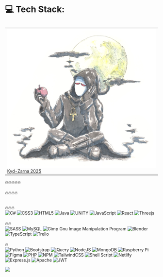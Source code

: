   
# 💻 Tech Stack:


<table align="right" style="border: none;">
  <tr>
    <td style="border: none;">
      <a href="https://www.instagram.com/kydzarna/" target="_blank">
        <img src="./theDarkness%20-%202025%20small.png" alt="The Darkness - 2025">
      </a>
      <br>
      <a href="https://www.instagram.com/kydzarna/" target="_blank">
        <span>Kyd-Zarna 2025</span>
      </a>
    </td>
  </tr>
</table>







</br>
🔥🔥🔥🔥🔥
</br></br>
🔥🔥🔥🔥
</br></br>

🔥🔥🔥</br>
![C#](https://img.shields.io/badge/c%23-%23239120.svg?style=for-the-badge&logo=c-sharp&logoColor=white) 
![CSS3](https://img.shields.io/badge/css3-%231572B6.svg?style=for-the-badge&logo=css3&logoColor=white)
![HTML5](https://img.shields.io/badge/html5-%23E34F26.svg?style=for-the-badge&logo=html5&logoColor=white) 
![Java](https://img.shields.io/badge/java-%23ED8B00.svg?style=for-the-badge&logo=java&logoColor=white)
![UNITY](https://img.shields.io/badge/Unity-%2320232a.svg?style=for-the-badge&logo=unity&logoColor=white) 
![JavaScript](https://img.shields.io/badge/javascript-%23323330.svg?style=for-the-badge&logo=javascript&logoColor=%23F7DF1E)
![React](https://img.shields.io/badge/react-%2320232a.svg?style=for-the-badge&logo=react&logoColor=%2361DAFB)
![Threejs](https://img.shields.io/badge/threejs-black?style=for-the-badge&logo=three.js&logoColor=white)
<br /><br />
🔥🔥 <br />
![SASS](https://img.shields.io/badge/SASS-hotpink.svg?style=for-the-badge&logo=SASS&logoColor=white)
![MySQL](https://img.shields.io/badge/mysql-%2300f.svg?style=for-the-badge&logo=mysql&logoColor=white)
![Gimp Gnu Image Manipulation Program](https://img.shields.io/badge/Gimp-657D8B?style=for-the-badge&logo=gimp&logoColor=FFFFFF)
![Blender](https://img.shields.io/badge/blender-%23F5792A.svg?style=for-the-badge&logo=blender&logoColor=white)
![TypeScript](https://img.shields.io/badge/typescript-%23007ACC.svg?style=for-the-badge&logo=typescript&logoColor=white)
![Trello](https://img.shields.io/badge/Trello-%23026AA7.svg?style=for-the-badge&logo=Trello&logoColor=white)
<br /><br /> 
 🔥 <br />
![Python](https://img.shields.io/badge/python-3670A0?style=for-the-badge&logo=python&logoColor=ffdd54)
![Bootstrap](https://img.shields.io/badge/bootstrap-%23563D7C.svg?style=for-the-badge&logo=bootstrap&logoColor=white)
![jQuery](https://img.shields.io/badge/jquery-%230769AD.svg?style=for-the-badge&logo=jquery&logoColor=white)
![NodeJS](https://img.shields.io/badge/node.js-6DA55F?style=for-the-badge&logo=node.js&logoColor=white)
![MongoDB](https://img.shields.io/badge/MongoDB-%234ea94b.svg?style=for-the-badge&logo=mongodb&logoColor=white)
![Raspberry Pi](https://img.shields.io/badge/-RaspberryPi-C51A4A?style=for-the-badge&logo=Raspberry-Pi)
![Figma](https://img.shields.io/badge/figma-%23F24E1E.svg?style=for-the-badge&logo=figma&logoColor=white)
![PHP](https://img.shields.io/badge/php-%23777BB4.svg?style=for-the-badge&logo=php&logoColor=white)
![NPM](https://img.shields.io/badge/NPM-%23000000.svg?style=for-the-badge&logo=npm&logoColor=white)
![TailwindCSS](https://img.shields.io/badge/tailwindcss-%2338B2AC.svg?style=for-the-badge&logo=tailwind-css&logoColor=white)
![Shell Script](https://img.shields.io/badge/shell_script-%23121011.svg?style=for-the-badge&logo=gnu-bash&logoColor=white) 
![Netlify](https://img.shields.io/badge/netlify-%23000000.svg?style=for-the-badge&logo=netlify&logoColor=#00C7B7)
![Express.js](https://img.shields.io/badge/express.js-%23404d59.svg?style=for-the-badge&logo=express&logoColor=%2361DAFB) 
![Apache](https://img.shields.io/badge/apache-%23D42029.svg?style=for-the-badge&logo=apache&logoColor=white)
![JWT](https://img.shields.io/badge/JWT-black?style=for-the-badge&logo=JSON%20web%20tokens)



[![](https://visitcount.itsvg.in/api?id=CreateYourReality&icon=0&color=0)](https://visitcount.itsvg.in)

<!-- Proudly created with GPRM ( https://gprm.itsvg.in ) -->

